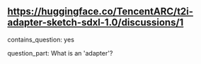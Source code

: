 ## https://huggingface.co/TencentARC/t2i-adapter-sketch-sdxl-1.0/discussions/1

contains_question: yes

question_part: What is an 'adapter'?